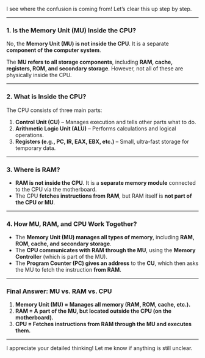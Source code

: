 I see where the confusion is coming from! Let’s clear this up step by step.

---

### **1. Is the Memory Unit (MU) Inside the CPU?**

No, the **Memory Unit (MU) is not inside the CPU**. It is a separate **component of the computer system**.

The **MU refers to all storage components**, including **RAM, cache, registers, ROM, and secondary storage**. However, not all of these are physically inside the CPU.

---

### **2. What is Inside the CPU?**

The CPU consists of three main parts:

1. **Control Unit (CU)** – Manages execution and tells other parts what to do.
2. **Arithmetic Logic Unit (ALU)** – Performs calculations and logical operations.
3. **Registers (e.g., PC, IR, EAX, EBX, etc.)** – Small, ultra-fast storage for temporary data.

---

### **3. Where is RAM?**

- **RAM is not inside the CPU**. It is a **separate memory module** connected to the CPU via the motherboard.
- The CPU **fetches instructions from RAM**, but RAM itself is **not part of the CPU or MU**.

---

### **4. How MU, RAM, and CPU Work Together?**

- The **Memory Unit (MU) manages all types of memory**, including **RAM, ROM, cache, and secondary storage**.
- The **CPU communicates with RAM through the MU**, using the **Memory Controller** (which is part of the MU).
- The **Program Counter (PC) gives an address** to the **CU**, which then asks the MU to fetch the instruction **from RAM**.

---

### **Final Answer: MU vs. RAM vs. CPU**

1. **Memory Unit (MU) = Manages all memory (RAM, ROM, cache, etc.).**
2. **RAM = A part of the MU, but located outside the CPU (on the motherboard).**
3. **CPU = Fetches instructions from RAM through the MU and executes them.**

---

I appreciate your detailed thinking! Let me know if anything is still unclear.
